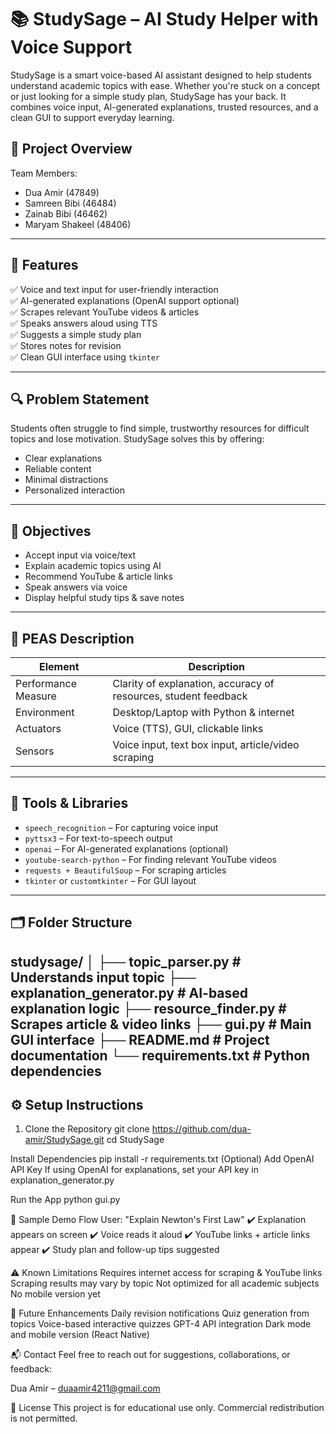 # 📚 StudySage – AI Study Helper with Voice Support

StudySage is a smart voice-based AI assistant designed to help students understand academic topics with ease. Whether you're stuck on a concept or just looking for a simple study plan, StudySage has your back. It combines voice input, AI-generated explanations, trusted resources, and a clean GUI to support everyday learning.

## 🧠 Project Overview

Team Members:
  - Dua Amir (47849)
  - Samreen Bibi (46484)
  - Zainab Bibi (46462)
  - Maryam Shakeel (48406)

---

## 🚀 Features

✅ Voice and text input for user-friendly interaction  
✅ AI-generated explanations (OpenAI support optional)  
✅ Scrapes relevant YouTube videos & articles  
✅ Speaks answers aloud using TTS  
✅ Suggests a simple study plan  
✅ Stores notes for revision  
✅ Clean GUI interface using `tkinter`

---

## 🔍 Problem Statement

Students often struggle to find simple, trustworthy resources for difficult topics and lose motivation. StudySage solves this by offering:
- Clear explanations
- Reliable content
- Minimal distractions
- Personalized interaction

---

## 🎯 Objectives

- Accept input via voice/text  
- Explain academic topics using AI  
- Recommend YouTube & article links  
- Speak answers via voice  
- Display helpful study tips & save notes  

---

## 🧩 PEAS Description

| Element             | Description                                                             |
|---------------------|-------------------------------------------------------------------------|
| Performance Measure | Clarity of explanation, accuracy of resources, student feedback         |
| Environment         | Desktop/Laptop with Python & internet                                   |
| Actuators           | Voice (TTS), GUI, clickable links                                       |
| Sensors             | Voice input, text box input, article/video scraping                     |

---

## 🧰 Tools & Libraries

- `speech_recognition` – For capturing voice input  
- `pyttsx3` – For text-to-speech output  
- `openai` – For AI-generated explanations (optional)  
- `youtube-search-python` – For finding relevant YouTube videos  
- `requests + BeautifulSoup` – For scraping articles  
- `tkinter` or `customtkinter` – For GUI layout  

---

## 🗂️ Folder Structure

studysage/
│
├── topic_parser.py # Understands input topic
├── explanation_generator.py # AI-based explanation logic
├── resource_finder.py # Scrapes article & video links
├── gui.py # Main GUI interface
├── README.md # Project documentation
└── requirements.txt # Python dependencies
---

## ⚙️ Setup Instructions

1. Clone the Repository
git clone https://github.com/dua-amir/StudySage.git
cd StudySage

Install Dependencies
pip install -r requirements.txt
(Optional) Add OpenAI API Key
If using OpenAI for explanations, set your API key in explanation_generator.py

Run the App
python gui.py


🧪 Sample Demo Flow
User: "Explain Newton's First Law"
✔️ Explanation appears on screen
✔️ Voice reads it aloud
✔️ YouTube links + article links appear
✔️ Study plan and follow-up tips suggested

⚠️ Known Limitations
Requires internet access for scraping & YouTube links
Scraping results may vary by topic
Not optimized for all academic subjects
No mobile version yet

🌟 Future Enhancements
Daily revision notifications
Quiz generation from topics
Voice-based interactive quizzes
GPT-4 API integration
Dark mode and mobile version (React Native)

📬 Contact
Feel free to reach out for suggestions, collaborations, or feedback:

Dua Amir – duaamir4211@gmail.com

📌 License
This project is for educational use only. Commercial redistribution is not permitted.
